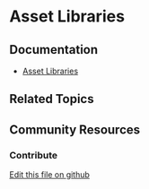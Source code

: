 # Asset Libraries

## Documentation

* [Asset Libraries](https://learn.liferay.com/dxp/7.x/en/content-authoring-and-management/asset_libraries.html)

## Related Topics

## Community Resources

### Contribute

[Edit this file on github](https://github.com/olafk/controlpanel-documentation-docs/blob/master/md/74en/com_liferay_depot_web_portlet_DepotAdminPortlet.md)
